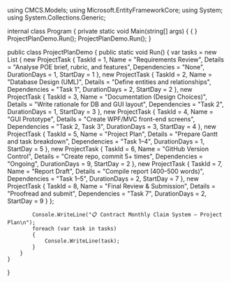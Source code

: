 using CMCS.Models;
using Microsoft.EntityFrameworkCore;
using System;
using System.Collections.Generic;


internal class Program
{
    private static void Main(string[] args)
    {
        {
}
        ProjectPlanDemo.Run(); ProjectPlanDemo.Run();
    }

public class ProjectPlanDemo
    {
        public static void Run()
        {
            var tasks = new List<ProjectTask>
            {
                new ProjectTask { TaskId = 1, Name = "Requirements Review", Details = "Analyse POE brief, rubric, and features", Dependencies = "None", DurationDays = 1, StartDay = 1 },
                new ProjectTask { TaskId = 2, Name = "Database Design (UML)", Details = "Define entities and relationships", Dependencies = "Task 1", DurationDays = 2, StartDay = 2 },
                new ProjectTask { TaskId = 3, Name = "Documentation (Design Choices)", Details = "Write rationale for DB and GUI layout", Dependencies = "Task 2", DurationDays = 1, StartDay = 3 },
                new ProjectTask { TaskId = 4, Name = "GUI Prototype", Details = "Create WPF/MVC front-end screens", Dependencies = "Task 2, Task 3", DurationDays = 3, StartDay = 4 },
                new ProjectTask { TaskId = 5, Name = "Project Plan", Details = "Prepare Gantt and task breakdown", Dependencies = "Task 1–4", DurationDays = 1, StartDay = 5 },
                new ProjectTask { TaskId = 6, Name = "GitHub Version Control", Details = "Create repo, commit 5+ times", Dependencies = "Ongoing", DurationDays = 9, StartDay = 2 },
                new ProjectTask { TaskId = 7, Name = "Report Draft", Details = "Compile report (400–500 words)", Dependencies = "Task 1–5", DurationDays = 2, StartDay = 7 },
                new ProjectTask { TaskId = 8, Name = "Final Review & Submission", Details = "Proofread and submit", Dependencies = "Task 7", DurationDays = 2, StartDay = 9 }
            };

            Console.WriteLine("📋 Contract Monthly Claim System – Project Plan\n");
            foreach (var task in tasks)
            {
                Console.WriteLine(task);
            }
        }
    }
}


